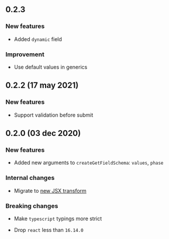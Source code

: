 ## 0.2.3

### New features

- Added `dynamic` field

### Improvement

- Use default values in generics

## 0.2.2 (17 may 2021)

### New features

- Support validation before submit

## 0.2.0 (03 dec 2020)

### New features

- Added new arguments to `createGetFieldSchema`: `values`, `phase`

### Internal changes

- Migrate to [new JSX transform](https://reactjs.org/blog/2020/09/22/introducing-the-new-jsx-transform.html)

### Breaking changes

- Make `typescript` typings more strict

- Drop `react` less than `16.14.0`
